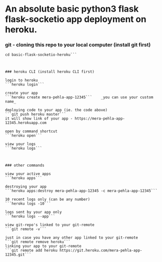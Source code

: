 # An absolute basic python3 flask flask-socketio app deployment on heroku.


### git - cloning this repo to your local computer (install git first)

```git clone https://github.com/NNboru/basic-flask-socketio-heroku.git
cd basic-flask-socketio-heroku```



### heroku CLI (install heroku CLI first)

login to heroku
```heroku login```

create your app
```heroku create mera-pehla-app-12345```	_you can use your custom name_

deploying code to your app (ie. the code above)
```git push heroku master```
it will show link of your app - https://mera-pehla-app-12345.herokuapp.com

open by command shortcut
```heroku open```

view your logs
```heroku logs```



### other commands

view your active apps
```heroku apps```

destroying your app
```heroku apps:destroy mera-pehla-app-12345 -c mera-pehla-app-12345```

10 recent logs only (can be any number)
```heroku logs -10```

logs sent by your app only
```heroku logs --app```

view git-repo's linked to your git-remote
```git remote -v```

just in case you have any other app linked to your git-remote
```git remote remove heroku```
linking your app to your git-remote
```git remote add heroku https://git.heroku.com/mera-pehla-app-12345.git```


